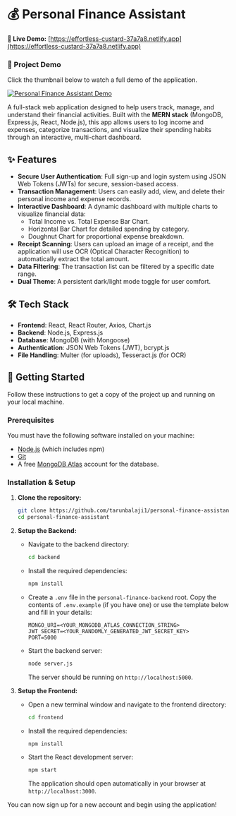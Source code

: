 # 💰 Personal Finance Assistant

**🚀 Live Demo:** [https://effortless-custard-37a7a8.netlify.app](https://effortless-custard-37a7a8.netlify.app)

### 🎥 Project Demo

Click the thumbnail below to watch a full demo of the application.

[![Personal Finance Assistant Demo](demo-thumbnail.png)](https://drive.google.com/file/d/1TzIlaBQYIuB5Fyr35QDZd7JRiorcG-Kl/view?usp=sharing)

A full-stack web application designed to help users track, manage, and understand their financial activities. Built with the **MERN stack** (MongoDB, Express.js, React, Node.js), this app allows users to log income and expenses, categorize transactions, and visualize their spending habits through an interactive, multi-chart dashboard.

## ✨ Features

- **Secure User Authentication**: Full sign-up and login system using JSON Web Tokens (JWTs) for secure, session-based access.
- **Transaction Management**: Users can easily add, view, and delete their personal income and expense records.
- **Interactive Dashboard**: A dynamic dashboard with multiple charts to visualize financial data:
  - Total Income vs. Total Expense Bar Chart.
  - Horizontal Bar Chart for detailed spending by category.
  - Doughnut Chart for proportional expense breakdown.
- **Receipt Scanning**: Users can upload an image of a receipt, and the application will use OCR (Optical Character Recognition) to automatically extract the total amount.
- **Data Filtering**: The transaction list can be filtered by a specific date range.
- **Dual Theme**: A persistent dark/light mode toggle for user comfort.

## 🛠️ Tech Stack

- **Frontend**: React, React Router, Axios, Chart.js
- **Backend**: Node.js, Express.js
- **Database**: MongoDB (with Mongoose)
- **Authentication**: JSON Web Tokens (JWT), bcrypt.js
- **File Handling**: Multer (for uploads), Tesseract.js (for OCR)

## 🚀 Getting Started

Follow these instructions to get a copy of the project up and running on your local machine.

### Prerequisites

You must have the following software installed on your machine:

- [Node.js](https://nodejs.org/en/) (which includes npm)
- [Git](https://git-scm.com/)
- A free [MongoDB Atlas](https://www.mongodb.com/cloud/atlas) account for the database.

### Installation & Setup

1.  **Clone the repository:**

    ```bash
    git clone https://github.com/tarunbalaji1/personal-finance-assistant.git
    cd personal-finance-assistant
    ```

2.  **Setup the Backend:**

    - Navigate to the backend directory:
      ```bash
      cd backend
      ```
    - Install the required dependencies:
      ```bash
      npm install
      ```
    - Create a `.env` file in the `personal-finance-backend` root. Copy the contents of `.env.example` (if you have one) or use the template below and fill in your details:
      ```
      MONGO_URI=<YOUR_MONGODB_ATLAS_CONNECTION_STRING>
      JWT_SECRET=<YOUR_RANDOMLY_GENERATED_JWT_SECRET_KEY>
      PORT=5000
      ```
    - Start the backend server:
      ```bash
      node server.js
      ```
      The server should be running on `http://localhost:5000`.

3.  **Setup the Frontend:**
    - Open a new terminal window and navigate to the frontend directory:
      ```bash
      cd frontend
      ```
    - Install the required dependencies:
      ```bash
      npm install
      ```
    - Start the React development server:
      ```bash
      npm start
      ```
      The application should open automatically in your browser at `http://localhost:3000`.

You can now sign up for a new account and begin using the application!
